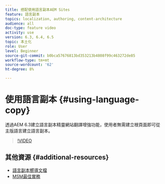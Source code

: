 ```yaml
---
title: 搭配使用語言副本AEM Sites
feature: 語言副本
topics: localization, authoring, content-architecture
audience: all
doc-type: feature video
activity: use
version: 6.3, 6.4, 6.5
topic: 本土化
role: User
level: Beginner
source-git-commit: b0bca57676813bd353213b4808f99c463272de85
workflow-type: tm+mt
source-wordcount: '62'
ht-degree: 8%

---
```



# 使用語言副本 {#using-language-copy}

透過AEM 6.3建立語言副本精靈網站翻譯增強功能，使用者無需建立根頁面即可從主版語言建立語言副本。

>[!VIDEO](https://video.tv.adobe.com/v/17116/?quality=9&learn=on)

## 其他資源 {#additional-resources}

* [語言副本嚮導文檔](https://helpx.adobe.com/experience-manager/6-5/sites/administering/using/tc-wizard.html)
* [MSM最佳實務](https://helpx.adobe.com/experience-manager/6-5/sites/administering/using/msm-best-practices.html)
